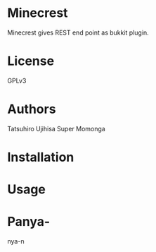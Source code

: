 # Minecrest

Minecrest gives REST end point as bukkit plugin.

# License

GPLv3

# Authors

Tatsuhiro Ujihisa
Super Momonga

# Installation


# Usage

# Panya-
nya-n
